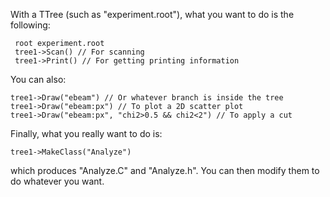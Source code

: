 With a TTree (such as "experiment.root"), what you want to do is the following:

     root experiment.root
     tree1->Scan() // For scanning
     tree1->Print() // For getting printing information

You can also:

    tree1->Draw("ebeam") // Or whatever branch is inside the tree
    tree1->Draw("ebeam:px") // To plot a 2D scatter plot
    tree1->Draw("ebeam:px", "chi2>0.5 && chi2<2") // To apply a cut

Finally, what you really want to do is:

    tree1->MakeClass("Analyze")

which produces "Analyze.C" and "Analyze.h". You can then modify them to do whatever you want.

